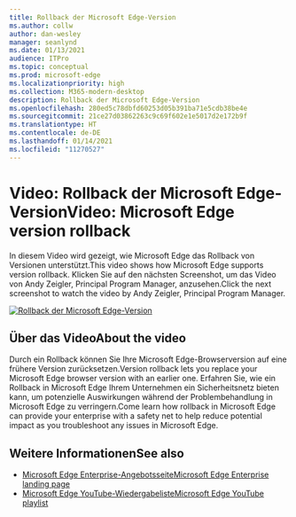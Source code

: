 ```yaml
---
title: Rollback der Microsoft Edge-Version
ms.author: collw
author: dan-wesley
manager: seanlynd
ms.date: 01/13/2021
audience: ITPro
ms.topic: conceptual
ms.prod: microsoft-edge
ms.localizationpriority: high
ms.collection: M365-modern-desktop
description: Rollback der Microsoft Edge-Version
ms.openlocfilehash: 280ed5c78dbfd60253d05b391ba71e5cdb38be4e
ms.sourcegitcommit: 21ce27d03862263c9c69f602e1e5017d2e172b9f
ms.translationtype: HT
ms.contentlocale: de-DE
ms.lasthandoff: 01/14/2021
ms.locfileid: "11270527"
---
```

# <span data-ttu-id="c2015-103">Video: Rollback der Microsoft Edge-Version</span><span class="sxs-lookup"><span data-stu-id="c2015-103">Video: Microsoft Edge version rollback</span></span>

<span data-ttu-id="c2015-104">In diesem Video wird gezeigt, wie Microsoft Edge das Rollback von Versionen unterstützt.</span><span class="sxs-lookup"><span data-stu-id="c2015-104">This video shows how Microsoft Edge supports version rollback.</span></span> <span data-ttu-id="c2015-105">Klicken Sie auf den nächsten Screenshot, um das Video von Andy Zeigler, Principal Program Manager, anzusehen.</span><span class="sxs-lookup"><span data-stu-id="c2015-105">Click the next screenshot to watch the video by Andy Zeigler, Principal Program Manager.</span></span>

[![Rollback der Microsoft Edge-Version](media/microsoft-edge-video-version-rollback/0.png)](http://www.youtube.com/watch?v=pXhXHvKUa_c "Microsoft Edge version rollback")

## <span data-ttu-id="c2015-107">Über das Video</span><span class="sxs-lookup"><span data-stu-id="c2015-107">About the video</span></span>

<span data-ttu-id="c2015-108">Durch ein Rollback können Sie Ihre Microsoft Edge-Browserversion auf eine frühere Version zurücksetzen.</span><span class="sxs-lookup"><span data-stu-id="c2015-108">Version rollback lets you replace your Microsoft Edge browser version with an earlier one.</span></span> <span data-ttu-id="c2015-109">Erfahren Sie, wie ein Rollback in Microsoft Edge Ihrem Unternehmen ein Sicherheitsnetz bieten kann, um potenzielle Auswirkungen während der Problembehandlung in Microsoft Edge zu verringern.</span><span class="sxs-lookup"><span data-stu-id="c2015-109">Come learn how rollback in Microsoft Edge can provide your enterprise with a safety net to help reduce potential impact as you troubleshoot any issues in Microsoft Edge.</span></span>

## <span data-ttu-id="c2015-110">Weitere Informationen</span><span class="sxs-lookup"><span data-stu-id="c2015-110">See also</span></span>

- [<span data-ttu-id="c2015-111">Microsoft Edge Enterprise-Angebotsseite</span><span class="sxs-lookup"><span data-stu-id="c2015-111">Microsoft Edge Enterprise landing page</span></span>](https://aka.ms/EdgeEnterprise)
- [<span data-ttu-id="c2015-112">Microsoft Edge YouTube-Wiedergabeliste</span><span class="sxs-lookup"><span data-stu-id="c2015-112">Microsoft Edge YouTube playlist</span></span>](https://www.youtube.com/playlist?list=PLXtHYVsvn_b-uXh1tMeYpT-0iD8tD3tFy)
